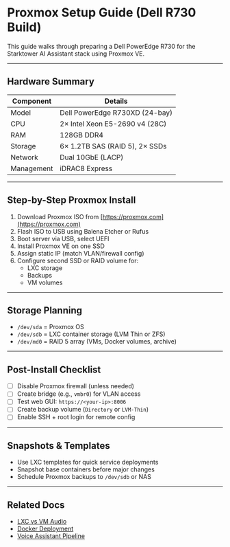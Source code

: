 # Proxmox Setup Guide (Dell R730 Build)

This guide walks through preparing a Dell PowerEdge R730 for the Starktower AI Assistant stack using Proxmox VE.

---

## Hardware Summary

| Component     | Details                         |
|---------------|---------------------------------|
| Model         | Dell PowerEdge R730XD (24-bay)  |
| CPU           | 2× Intel Xeon E5-2690 v4 (28C)  |
| RAM           | 128GB DDR4                      |
| Storage       | 6× 1.2TB SAS (RAID 5), 2× SSDs  |
| Network       | Dual 10GbE (LACP)               |
| Management    | iDRAC8 Express                  |

---

## Step-by-Step Proxmox Install

1. Download Proxmox ISO from [https://proxmox.com](https://proxmox.com)
2. Flash ISO to USB using Balena Etcher or Rufus
3. Boot server via USB, select UEFI
4. Install Proxmox VE on one SSD
5. Assign static IP (match VLAN/firewall config)
6. Configure second SSD or RAID volume for:
   - LXC storage
   - Backups
   - VM volumes

---

## Storage Planning

- `/dev/sda` = Proxmox OS
- `/dev/sdb` = LXC container storage (LVM Thin or ZFS)
- `/dev/md0` = RAID 5 array (VMs, Docker volumes, archive)

---

## Post-Install Checklist

- [ ] Disable Proxmox firewall (unless needed)
- [ ] Create bridge (e.g., `vmbr0`) for VLAN access
- [ ] Test web GUI: `https://<your-ip>:8006`
- [ ] Create backup volume (`Directory` or `LVM-Thin`)
- [ ] Enable SSH + root login for remote config

---

## Snapshots & Templates

- Use LXC templates for quick service deployments
- Snapshot base containers before major changes
- Schedule Proxmox backups to `/dev/sdb` or NAS

---

## Related Docs

- [LXC vs VM Audio](./lxc-vs-vm-audio.md)
- [Docker Deployment](./docker-deployment.md)
- [Voice Assistant Pipeline](./voice-assistant-pipeline.md)
